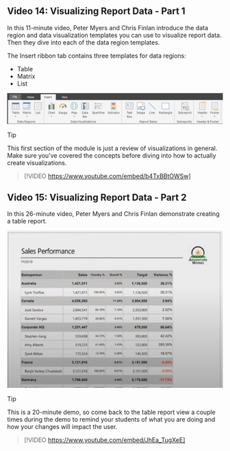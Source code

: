 ## Video 14: Visualizing Report Data - Part 1
In this 11-minute video, Peter Myers and Chris Finlan introduce the data region and data visualization templates you can use to visualize report data. Then they dive into each of the data region templates.

The Insert ribbon tab contains three templates for data regions:
- Table
- Matrix
- List

![Ribbon tab links to templates](../media/insert-ribbon-tab.png)

> [!TIP]
> This first section of the module is just a review of visualizations in general. Make sure you've covered the concepts before diving into how to actually create visualizations. 

> [!VIDEO https://www.youtube.com/embed/b4TxBBtOWSw]


## Video 15: Visualizing Report Data - Part 2
In this 26-minute video, Peter Myers and Chris Finlan demonstrate creating a table report.



![alt text for image](../media/sales-performance.png)

> [!TIP]
> This is a 20-minute demo, so come back to the table report view a couple times during the demo to remind your students of what you are doing and how your changes will impact the user.

> [!VIDEO https://www.youtube.com/embed/JhEa_TugXeE]